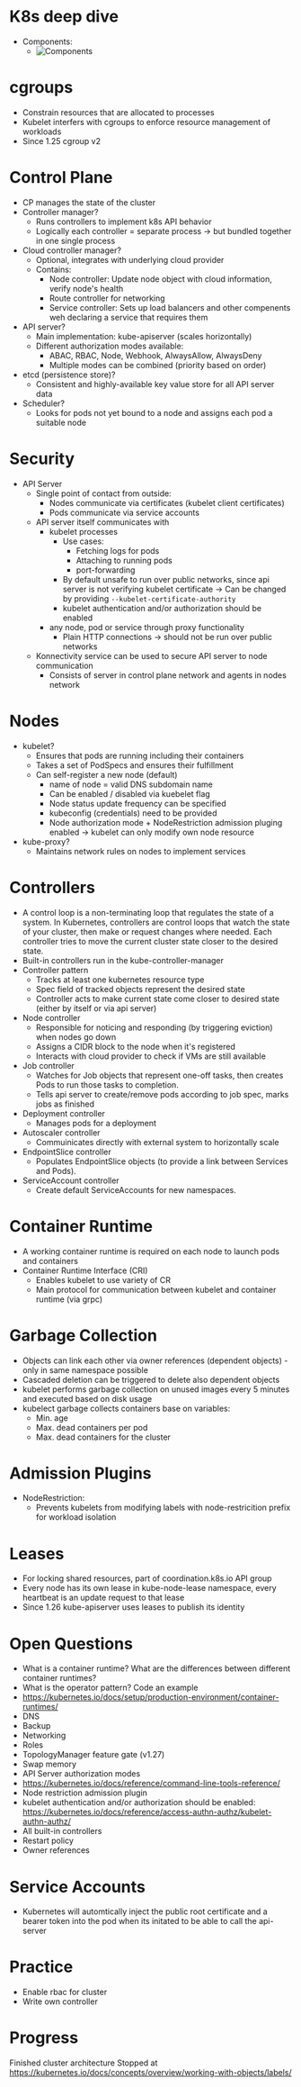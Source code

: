 # K8s deep dive

- Components:
    - ![Components](https://kubernetes.io/docs/concepts/overview/components/)

# cgroups
- Constrain resources that are allocated to processes
- Kubelet interfers with cgroups to enforce resource management of workloads
- Since 1.25 cgroup v2

# Control Plane
- CP manages the state of the cluster
- Controller manager?
  - Runs controllers to implement k8s API behavior
  - Logically each controller = separate process -> but bundled together in one single process
- Cloud controller manager?
  - Optional, integrates with underlying cloud provider
  - Contains:
    - Node controller: Update node object with cloud information, verify node's health
    - Route controller for networking
    - Service controller: Sets up load balancers and other compenents weh declaring a service that requires them
- API server?
  - Main implementation: kube-apiserver (scales horizontally)
  - Different authorization modes available:
    - ABAC, RBAC, Node, Webhook, AlwaysAllow, AlwaysDeny
    - Multiple modes can be combined (priority based on order)
- etcd (persistence store)?
  - Consistent and highly-available key value store for all API server data
- Scheduler?
  - Looks for pods not yet bound to a node and assigns each pod a suitable node

# Security
- API Server
  - Single point of contact from outside:
    - Nodes communicate via certificates (kubelet client certificates)
    - Pods communicate via service accounts
  - API server itself communicates with
    - kubelet processes
      - Use cases:
        - Fetching logs for pods
        - Attaching to running pods
        - port-forwarding
      - By default unsafe to run over public networks, since api server is not verifying kubelet certificate -> Can be changed by providing `--kubelet-certificate-authority`
      - kubelet authentication and/or authorization should be enabled
    - any node, pod or service through proxy functionality
      - Plain HTTP connections -> should not be run over public networks
  - Konnectivity service can be used to secure API server to node communication
    - Consists of server in control plane network and agents in nodes network

# Nodes
- kubelet?
  - Ensures that pods are running including their containers
  - Takes a set of PodSpecs and ensures their fulfillment
  - Can self-register a new node (default)
    - name of node = valid DNS subdomain name
    - Can be enabled / disabled via kuebelet flag
    - Node status update frequency can be specified
    - kubeconfig (credentials) need to be provided
    - Node authorization mode + NodeRestriction admission pluging enabled -> kubelet can only modify own node resource
- kube-proxy?
  - Maintains network rules on nodes to implement services

# Controllers
-  A control loop is a non-terminating loop that regulates the state of a system. In Kubernetes, controllers are control loops that watch the state of your cluster, then make or request changes where needed. Each controller tries to move the current cluster state closer to the desired state.
-  Built-in controllers run in the kube-controller-manager
- Controller pattern
  - Tracks at least one kubernetes resource type
  - Spec field of tracked objects represent the desired state
  - Controller acts to make current state come closer to desired state (either by itself or via api server)
- Node controller
  - Responsible for noticing and responding (by triggering eviction) when nodes go down
  - Assigns a CIDR block to the node when it's registered
  - Interacts with cloud provider to check if VMs are still available
- Job controller
  - Watches for Job objects that represent one-off tasks, then creates Pods to run those tasks to completion.
  - Tells api server to create/remove pods according to job spec, marks jobs as finished
- Deployment controller
  - Manages pods for a deployment
- Autoscaler controller
  - Commuinicates directly with external system to horizontally scale
- EndpointSlice controller
  - Populates EndpointSlice objects (to provide a link between Services and Pods).
- ServiceAccount controller
  - Create default ServiceAccounts for new namespaces.

# Container Runtime
- A working container runtime is required on each node to launch pods and containers
- Container Runtime Interface (CRI)
  - Enables kubelet to use variety of CR
  - Main protocol for communication between kubelet and container runtime (via grpc)

# Garbage Collection
- Objects can link each other via owner references (dependent objects) - only in same namespace possible
- Cascaded deletion can be triggered to delete also dependent objects
- kubelet performs garbage collection on unused images every 5 minutes and executed based on disk usage
- kubelect garbage collects containers base on variables:
  - Min. age
  - Max. dead containers per pod
  - Max. dead containers for the cluster

# Admission Plugins
  - NodeRestriction:
    - Prevents kubelets from modifying labels with node-restricition prefix for workload isolation

# Leases
  - For locking shared resources, part of coordination.k8s.io API group
  - Every node has its own lease in kube-node-lease namespace, every heartbeat is an update request to that lease
  - Since 1.26 kube-apiserver uses leases to publish its identity

# Open Questions
- What is a container runtime? What are the differences between different container runtimes?
- What is the operator pattern? Code an example
- https://kubernetes.io/docs/setup/production-environment/container-runtimes/
- DNS
- Backup
- Networking
- Roles
- TopologyManager feature gate (v1.27)
- Swap memory
- API Server authorization modes
- https://kubernetes.io/docs/reference/command-line-tools-reference/
- Node restriction admission plugin
- kubelet authentication and/or authorization should be enabled: https://kubernetes.io/docs/reference/access-authn-authz/kubelet-authn-authz/
- All built-in controllers
- Restart policy
- Owner references

# Service Accounts
- Kubernetes will automtically inject the public root certificate and a bearer token into the pod when its initated to be able to call the api-server

# Practice
- Enable rbac for cluster
- Write own controller

# Progress
Finished cluster architecture
Stopped at https://kubernetes.io/docs/concepts/overview/working-with-objects/labels/